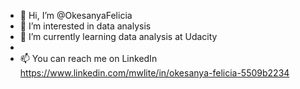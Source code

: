 - 👋 Hi, I’m @OkesanyaFelicia
- 👀 I’m interested in data analysis
- 🌱 I’m currently learning data analysis at Udacity 
-
- 📫 You can reach me on LinkedIn https://www.linkedin.com/mwlite/in/okesanya-felicia-5509b2234

<!---
OkesanyaFelicia/OkesanyaFelicia is a ✨ special ✨ repository because its `README.md` (this file) appears on your GitHub profile.
You can click the Preview link to take a look at your changes.
--->
